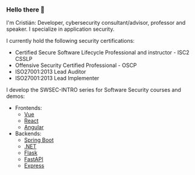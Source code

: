 ### Hello there 👋

I'm Cristián: Developer, cybersecurity consultant/advisor, professor and speaker. I specialize in application security.

I currently hold the following security certifications:

* Certified Secure Software Lifecycle Professional and instructor - ISC2 CSSLP
* Offensive Security Certified Professional - OSCP
* ISO27001:2013 Lead Auditor
* ISO27001:2013 Lead Implementer

I develop the SWSEC-INTRO series for Software Security courses and demos:

* Frontends:
  * [Vue](https://github.com/injcristianrojas/swsec-intro-frontend-vue-cdn)
  * [React](https://github.com/injcristianrojas/swsec-intro-frontend-react)
  * [Angular](https://github.com/injcristianrojas/swsec-intro-frontend-angular)
* Backends:
  * [Spring Boot](https://github.com/injcristianrojas/swsec-intro-backend-springboot)
  * [.NET](https://github.com/injcristianrojas/swsec-intro-backend-dotnet)
  * [Flask](https://github.com/injcristianrojas/swsec-intro-backend-flask)
  * [FastAPI](https://github.com/injcristianrojas/swsec-intro-backend-fastapi)
  * [Express](https://github.com/injcristianrojas/swsec-intro-backend-expressjs)

<!--
**injcristianrojas/injcristianrojas** is a ✨ _special_ ✨ repository because its `README.md` (this file) appears on your GitHub profile.

Here are some ideas to get you started:

- 🔭 I’m currently working on ...
- 🌱 I’m currently learning ...
- 👯 I’m looking to collaborate on ...
- 🤔 I’m looking for help with ...
- 💬 Ask me about ...
- 📫 How to reach me: ...
- 😄 Pronouns: ...
- ⚡ Fun fact: ...
-->
